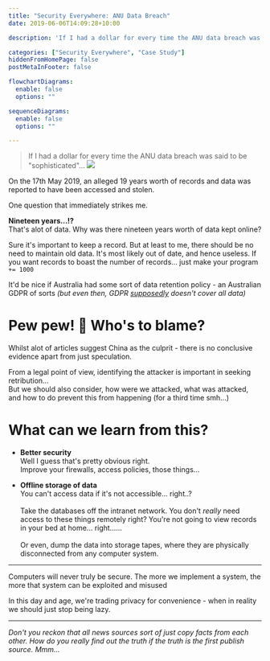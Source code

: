 ```yaml
---
title: "Security Everywhere: ANU Data Breach"
date: 2019-06-06T14:09:28+10:00

description: 'If I had a dollar for every time the ANU data breach was said to be "sophisticated"...'

categories: ["Security Everywhere", "Case Study"]
hiddenFromHomePage: false
postMetaInFooter: false

flowchartDiagrams:
  enable: false
  options: ""

sequenceDiagrams: 
  enable: false
  options: ""

---
```


> If I had a dollar for every time the ANU data breach was said to be "sophisticated"...
![](sophisticated.gif)

On the 17th May 2019, an alleged 19 years worth of records and data was reported to have been accessed and stolen. 

One question that immediately strikes me.

**Nineteen years...!?**  
That's alot of data. Why was there nineteen years worth of data kept online?

Sure it's important to keep a record. But at least to me, there should be no need to maintain old data. It's most likely out of date, and hence useless. If you want records to boast the number of records... just make your program `+= 1000`

It'd be nice if Australia had some sort of data retention policy - an Australian GDPR of sorts _(but even then, GDPR [supposedly](https://www.siliconrepublic.com/enterprise/gdpr-data-retention) doesn't cover all data)_

# Pew pew! 🔫 Who's to blame?
Whilst alot of articles suggest China as the culprit - there is no conclusive evidence apart from just speculation.

From a legal point of view, identifying the attacker is important in seeking retribution...  
But we should also consider, how were we attacked, what was attacked, and how to do prevent this from happening (for a third time smh...)

# What can we learn from this?

* **Better security**  
Well I guess that's pretty obvious right.  
Improve your firewalls, access policies, those things...

* **Offline storage of data**  
You can't access data if it's not accessible... right..?  
&nbsp;  
Take the databases off the intranet network. You don't _really_ need access to these things remotely right? You're not going to view records in your bed at home... right......  
&nbsp;  
Or even, dump the data into storage tapes, where they are physically disconnected from any computer system.  

---

Computers will never truly be secure. The more we implement a system, the more that system can be exploited and misused

In this day and age, we're trading privacy for convenience - when in reality we should just stop being lazy.

---

_Don't you reckon that all news sources sort of just copy facts from each other. How do you really find out the truth if the truth is the first publish source. Mmm..._
